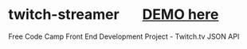 # twitch-streamer   &nbsp; &nbsp; &nbsp; [DEMO here](https://ziweidream.github.io/twitch-streamer/)
Free Code Camp Front End Development Project - Twitch.tv JSON API
